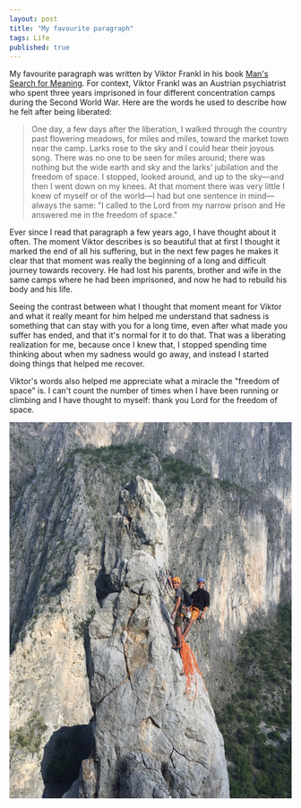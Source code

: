 ```yaml
---
layout: post
title: "My favourite paragraph"
tags: Life
published: true
---
```


My favourite paragraph was written by Viktor Frankl in his book [Man's Search for Meaning](https://en.wikipedia.org/wiki/Man%27s_Search_for_Meaning). For context, Viktor Frankl was an Austrian psychiatrist who spent three years imprisoned in four different concentration camps during the Second World War. Here are the words he used to describe how he felt after being liberated:

> One day, a few days after the liberation, I walked through the country past flowering meadows, for miles and miles, toward the market town near the camp. Larks rose to the sky and I could hear their joyous song. There was no one to be seen for miles around; there was nothing but the wide earth and sky and the larks' jubilation and the freedom of space. I stopped, looked around, and up to the sky—and then I went down on my knees. At that moment there was very little I knew of myself or of the world—I had but one sentence in mind—always the same: "I called to the Lord from my narrow prison and He answered me in the freedom of space."

Ever since I read that paragraph a few years ago, I have thought about it often. The moment Viktor describes is so beautiful that at first I thought it marked the end of all his suffering, but in the next few pages he makes it clear that that moment was really the beginning of a long and difficult journey towards recovery. He had lost his parents, brother and wife in the same camps where he had been imprisoned, and now he had to rebuild his body and his life.

Seeing the contrast between what I thought that moment meant for Viktor and what it really meant for him helped me understand that sadness is something that can stay with you for a long time, even after what made you suffer has ended, and that it's normal for it to do that. That was a liberating realization for me, because once I knew that, I stopped spending time thinking about when my sadness would go away, and instead I started doing things that helped me recover.

Viktor's words also helped me appreciate what a miracle the "freedom of space" is. I can't count the number of times when I have been running or climbing and I have thought to myself: thank you Lord for the freedom of space.

<p align="center">
<img src="/assets/images/favourite_paragraph/spire.jpeg" alt="Running" width="510"/>
</p>

